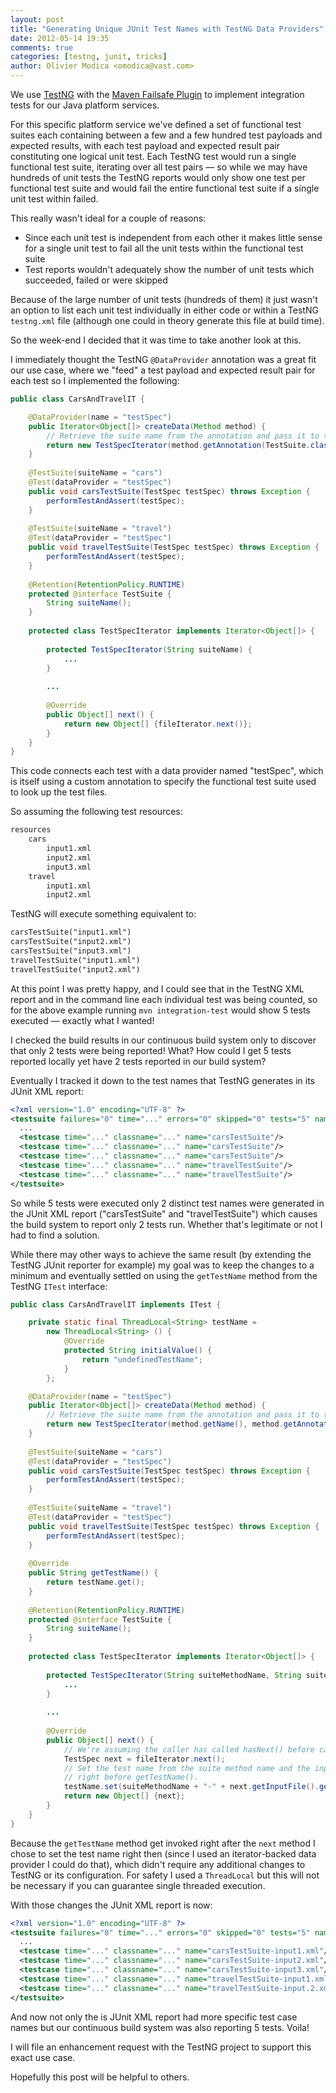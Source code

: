 ```yaml
---
layout: post
title: "Generating Unique JUnit Test Names with TestNG Data Providers"
date: 2012-05-14 19:35
comments: true
categories: [testng, junit, tricks]
author: Olivier Modica <omodica@vast.com>
---
```


We use [TestNG](http://www.testng.org/) with the [Maven Failsafe Plugin](http://maven.apache.org/plugins/maven-failsafe-plugin/) to implement integration tests for our Java platform services.

For this specific platform service we've defined a set of functional test suites each containing between a few and a few hundred test payloads and expected results, with each test payload and expected result pair constituting one logical unit test. Each TestNG test would run a single functional test suite, iterating over all test pairs &mdash; so while we may have hundreds of unit tests the TestNG reports would only show one test per functional test suite and would fail the entire functional test suite if a single unit test within failed.

This really wasn't ideal for a couple of reasons:

* Since each unit test is independent from each other it makes little sense for a single unit test to fail all the unit tests within the functional test suite
* Test reports wouldn't adequately show the number of unit tests which succeeded, failed or were skipped 

<!-- more -->

Because of the large number of unit tests (hundreds of them) it just wasn't an option to list each unit test individually in either code or within a TestNG `testng.xml` file (although one could in theory generate this file at build time). 

So the week-end I decided that it was time to take another look at this.

I immediately thought the TestNG `@DataProvider` annotation was a great fit our use case, where we "feed" a test payload and expected result pair for each test so I implemented the following:

``` java
public class CarsAndTravelIT {

    @DataProvider(name = "testSpec")
    public Iterator<Object[]> createData(Method method) {
        // Retrieve the suite name from the annotation and pass it to the iterator which loads the input files within the test suite folder.
        return new TestSpecIterator(method.getAnnotation(TestSuite.class).suiteName());
    }
    
    @TestSuite(suiteName = "cars")
    @Test(dataProvider = "testSpec")
    public void carsTestSuite(TestSpec testSpec) throws Exception {
        performTestAndAssert(testSpec);
    }
        
    @TestSuite(suiteName = "travel")
    @Test(dataProvider = "testSpec")
    public void travelTestSuite(TestSpec testSpec) throws Exception {
        performTestAndAssert(testSpec);
    }
    
    @Retention(RetentionPolicy.RUNTIME)
    protected @interface TestSuite {
        String suiteName();
    }
    
    protected class TestSpecIterator implements Iterator<Object[]> {
    
        protected TestSpecIterator(String suiteName) {
            ...
        }
        
        ...
        
        @Override
        public Object[] next() {
            return new Object[] {fileIterator.next()};
        }
    }
}    
```

This code connects each test with a data provider named "testSpec", which is itself using a custom annotation to specify the functional test suite used to look up the test files.

So assuming the following test resources:

``` html
resources
    cars
        input1.xml
        input2.xml
        input3.xml
    travel
        input1.xml
        input2.xml
```

TestNG will execute something equivalent to:

``` html
carsTestSuite("input1.xml")
carsTestSuite("input2.xml")
carsTestSuite("input3.xml")
travelTestSuite("input1.xml")
travelTestSuite("input2.xml")
```

At this point I was pretty happy, and I could see that in the TestNG XML report and in the command line each individual test was being counted, so for the above example running `mvn integration-test` would show 5 tests executed &mdash; exactly what I wanted!

I checked the build results in our continuous build system only to discover that only 2 tests were being reported! What? How could I get 5 tests reported locally yet have 2 tests reported in our build system?

Eventually I tracked it down to the test names that TestNG generates in its JUnit XML report:

``` xml
<?xml version="1.0" encoding="UTF-8" ?>
<testsuite failures="0" time="..." errors="0" skipped="0" tests="5" name="TestSuite">
  ...
  <testcase time="..." classname="..." name="carsTestSuite"/>
  <testcase time="..." classname="..." name="carsTestSuite"/>
  <testcase time="..." classname="..." name="carsTestSuite"/>
  <testcase time="..." classname="..." name="travelTestSuite"/>
  <testcase time="..." classname="..." name="travelTestSuite"/>
</testsuite>  
```

So while 5 tests were executed only 2 distinct test names were generated in the JUnit XML report ("carsTestSuite" and "travelTestSuite") which causes the build system to report only 2 tests run. Whether that's legitimate or not I had to find a solution.

While there may other ways to achieve the same result (by extending the TestNG JUnit reporter for example) my goal was to keep the changes to a minimum and eventually settled on using the `getTestName` method from the TestNG `ITest` interface:

``` java
public class CarsAndTravelIT implements ITest {

    private static final ThreadLocal<String> testName = 
        new ThreadLocal<String> () {
            @Override 
            protected String initialValue() {
                return "undefinedTestName";
            }
        };

    @DataProvider(name = "testSpec")
    public Iterator<Object[]> createData(Method method) {
        // Retrieve the suite name from the annotation and pass it to the iterator which loads the input files within the test suite folder.
        return new TestSpecIterator(method.getName(), method.getAnnotation(TestSuite.class).suiteName());
    }
    
    @TestSuite(suiteName = "cars")
    @Test(dataProvider = "testSpec")
    public void carsTestSuite(TestSpec testSpec) throws Exception {
        performTestAndAssert(testSpec);
    }
        
    @TestSuite(suiteName = "travel")
    @Test(dataProvider = "testSpec")
    public void travelTestSuite(TestSpec testSpec) throws Exception {
        performTestAndAssert(testSpec);
    }
    
    @Override
    public String getTestName() {
        return testName.get();
    } 
    
    @Retention(RetentionPolicy.RUNTIME)
    protected @interface TestSuite {
        String suiteName();
    }
    
    protected class TestSpecIterator implements Iterator<Object[]> {
    
        protected TestSpecIterator(String suiteMethodName, String suiteName) {
            ...
        }
        
        ...
        
        @Override
        public Object[] next() {
            // We're assuming the caller has called hasNext() before calling this method.
            TestSpec next = fileIterator.next();
            // Set the test name from the suite method name and the input file name, since this is called
            // right before getTestName().
            testName.set(suiteMethodName + "-" + next.getInputFile().getName());
            return new Object[] {next};
        }
    }
}    
```

Because the `getTestName` method get invoked right after the `next` method I chose to set the test name right then (since I used an iterator-backed data provider I could do that), which didn't require any additional changes to TestNG or its configuration. For safety I used a `ThreadLocal` but this will not be necessary if you can guarantee single threaded execution.

With those changes the JUnit XML report is now:

``` xml
<?xml version="1.0" encoding="UTF-8" ?>
<testsuite failures="0" time="..." errors="0" skipped="0" tests="5" name="TestSuite">
  ...
  <testcase time="..." classname="..." name="carsTestSuite-input1.xml"/>
  <testcase time="..." classname="..." name="carsTestSuite-input2.xml"/>
  <testcase time="..." classname="..." name="carsTestSuite-input3.xml"/>
  <testcase time="..." classname="..." name="travelTestSuite-input1.xml"/>
  <testcase time="..." classname="..." name="travelTestSuite-input.2.xml"/>
</testsuite>  
```

And now not only the is JUnit XML report had more specific test case names but our continuous build system was also reporting 5 tests. Voila!

I will file an enhancement request with the TestNG project to support this exact use case. 

Hopefully this post will be helpful to others.

